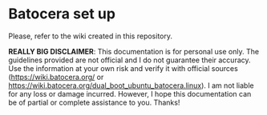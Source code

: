# Batocera set up 


Please, refer to the wiki created in this repository.

**REALLY BIG DISCLAIMER**: This documentation is for personal use only. The guidelines provided are not official and I do not guarantee their accuracy. Use the information at your own risk and verify it with official sources (https://wiki.batocera.org/ or https://wiki.batocera.org/dual_boot_ubuntu_batocera.linux). I am not liable for any loss or damage incurred. However, I hope this documentation can be of partial or complete assistance to you. Thanks!
